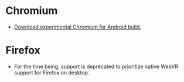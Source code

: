 # Chromium

* [Download experimental Chromium for Android build.](https://webvr.info/get-chrome/)

# Firefox

* For the time being, support is deprecated to prioritize native WebVR support for Firefox on desktop.
